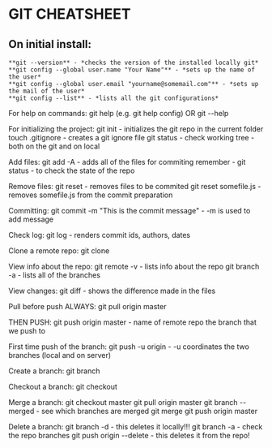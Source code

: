 # GIT CHEATSHEET

## On initial install:
	**git --version** - *checks the version of the installed locally git*
	**git config --global user.name "Your Name"** - *sets up the name of the user* 
	**git config --global user.email "yourname@somemail.com"** - *sets up the mail of the user*
	**git config --list** - *lists all the git configurations*
	
For help on commands:
	git help <verb> (e.g. git help config) OR 
	git <verb> --help 
	
For initializing the project:
	git init - initializes the git repo in the current folder
	touch .gitignore - creates a git ignore file
	git status - check working tree - both on the git and on local 

Add files:
	git add -A - adds all of the files for commiting
	remember - git status - to check the state of the repo 
	
Remove files: 
	git reset - removes files to be commited 
	git reset somefile.js - removes somefile.js from the commit preparation
	
Committing:
	git commit -m "This is the commit message" - -m is used to add message
	
Check log:
	git log - renders commit ids, authors, dates
	
Clone a remote repo:
	git clone <url> <where to clone>

View info about the repo:
	git remote -v - lists info about the repo
	git branch -a - lists all of the branches

View changes:
	git diff - shows the difference made in the files
	
Pull before push ALWAYS:
	git pull origin master
	
THEN PUSH:
	git push origin master - <origin> name of remote repo <master> the branch that we push to 
	
First time push of the branch:
	git push -u origin <name of the branch> - -u coordinates the two branches (local and on server)
	
Create a branch:
	git branch <name of the branch>

Checkout a branch:
	git checkout <name of the branch>

Merge a branch:
	git checkout master
	git pull origin master
	git branch --merged - see which branches are merged 
	git merge <name of the branch you want to merge>
	git push origin master 

Delete a branch:
	git branch -d <name of the branch> - this deletes it locally!!!
	git branch -a - check the repo branches 
	git push origin --delete <name of the branch> - this deletes it from the repo!
